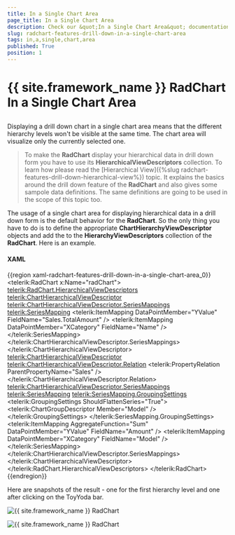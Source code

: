 ```yaml
---
title: In a Single Chart Area
page_title: In a Single Chart Area
description: Check our &quot;In a Single Chart Area&quot; documentation article for the RadChart {{ site.framework_name }} control.
slug: radchart-features-drill-down-in-a-single-chart-area
tags: in,a,single,chart,area
published: True
position: 1
---
```


# {{ site.framework_name }} RadChart In a Single Chart Area



## 

Displaying a drill down chart in a single chart area means that the different hierarchy levels won't be visible at the same time. The chart area will visualize only the currently selected one. 

>To make the __RadChart__ display your hierarchical data in drill down form you have to use its __HierarchicalViewDescriptors__ collection. To learn how please read the [Hierarchical View]({%slug radchart-features-drill-down-hierarchical-view%}) topic. It explains the basics around the drill down feature of the __RadChart__ and also gives some sampole data definitions. The same definitions are going to be used in the scope of this topic too.

The usage of a single chart area for displaying hierarchical data in a drill down form is the default behavior for the __RadChart__. So the only thing you have to do is to define the appropriate __ChartHierarchyViewDescriptor__ objects and add the to the __HierarchyViewDescriptors__ collection of the __RadChart__. Here is an example.

#### __XAML__

{{region xaml-radchart-features-drill-down-in-a-single-chart-area_0}}
	<telerik:RadChart x:Name="radChart">
	    <telerik:RadChart.HierarchicalViewDescriptors>
	        <telerik:ChartHierarchicalViewDescriptor>
	            <telerik:ChartHierarchicalViewDescriptor.SeriesMappings>
	                <telerik:SeriesMapping>
	                    <telerik:ItemMapping DataPointMember="YValue" FieldName="Sales.TotalAmount" />
	                    <telerik:ItemMapping DataPointMember="XCategory" FieldName="Name" />
	                </telerik:SeriesMapping>
	            </telerik:ChartHierarchicalViewDescriptor.SeriesMappings>
	        </telerik:ChartHierarchicalViewDescriptor>
	        <telerik:ChartHierarchicalViewDescriptor>
	            <telerik:ChartHierarchicalViewDescriptor.Relation>
	                <telerik:PropertyRelation ParentPropertyName="Sales" />
	            </telerik:ChartHierarchicalViewDescriptor.Relation>
	            <telerik:ChartHierarchicalViewDescriptor.SeriesMappings>
	                <telerik:SeriesMapping>
	                    <telerik:SeriesMapping.GroupingSettings>
	                        <telerik:GroupingSettings ShouldFlattenSeries="True">
	                            <telerik:ChartGroupDescriptor Member="Model" />
	                        </telerik:GroupingSettings>
	                    </telerik:SeriesMapping.GroupingSettings>
	                    <telerik:ItemMapping AggregateFunction="Sum"
	                                         DataPointMember="YValue"
	                                         FieldName="Amount" />
	                    <telerik:ItemMapping DataPointMember="XCategory" FieldName="Model" />
	                </telerik:SeriesMapping>
	            </telerik:ChartHierarchicalViewDescriptor.SeriesMappings>
	        </telerik:ChartHierarchicalViewDescriptor>
	    </telerik:RadChart.HierarchicalViewDescriptors>
	</telerik:RadChart>
{{endregion}}



Here are snapshots of the result - one for the first hierarchy level and one after clicking on the ToyYoda bar.

![{{ site.framework_name }} RadChart  ](images/RadChart_Features_DrillDown_SingleChartArea_01.png)

![{{ site.framework_name }} RadChart  ](images/RadChart_Features_DrillDown_SingleChartArea_02.png)
